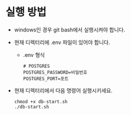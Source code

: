 # 실행 방법

- windows인 경우 git bash에서 실행시켜야 합니다.
- 현재 디렉터리에 .env 파일이 있어야 합니다.
  - .env 형식
    ``` properties
    # POSTGRES
    POSTGRES_PASSWORD=비밀번호
    POSTGRES_PORT=포트
    ```

- 현재 디렉터리에서 다음 명령어 실행시키세요. </br>
  ``` shell
  chmod +x db-start.sh
  ./db-start.sh
  ```

